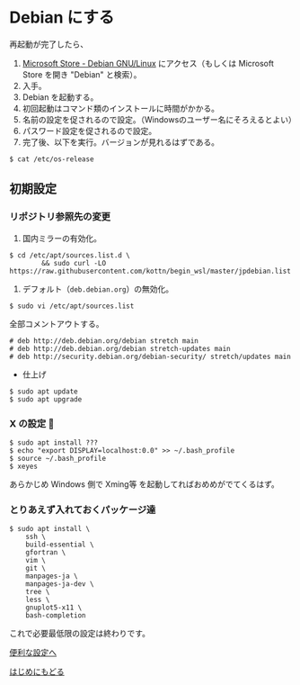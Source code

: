 # Debian にする

再起動が完了したら、
1. [Microsoft Store - Debian GNU/Linux](https://www.microsoft.com/ja-jp/store/p/debian-gnu-linux/9msvkqc78pk6?activetab=pivot%3aoverviewtab) にアクセス（もしくは Microsoft Store を開き "Debian" と検索）。
1. 入手。
1. Debian を起動する。
1. 初回起動はコマンド類のインストールに時間がかかる。
1. 名前の設定を促されるので設定。（Windowsのユーザー名にそろえるとよい）
1. パスワード設定を促されるので設定。
1. 完了後、以下を実行。バージョンが見れるはずである。
```
$ cat /etc/os-release
```

## 初期設定
### リポジトリ参照先の変更
1. 国内ミラーの有効化。
```
$ cd /etc/apt/sources.list.d \
        && sudo curl -LO https://raw.githubusercontent.com/kottn/begin_wsl/master/jpdebian.list
```
1. デフォルト（`deb.debian.org`）の無効化。
```
$ sudo vi /etc/apt/sources.list
```
全部コメントアウトする。
```
# deb http://deb.debian.org/debian stretch main
# deb http://deb.debian.org/debian stretch-updates main
# deb http://security.debian.org/debian-security/ stretch/updates main
```

* 仕上げ
```
$ sudo apt update
$ sudo apt upgrade
```

### X の設定 :eyes:
```
$ sudo apt install ???
$ echo "export DISPLAY=localhost:0.0" >> ~/.bash_profile
$ source ~/.bash_profile
$ xeyes
```
あらかじめ Windows 側で Xming等 を起動してればおめめがでてくるはず。

### とりあえず入れておくパッケージ達
```
$ sudo apt install \
    ssh \
    build-essential \
    gfortran \
    vim \
    git \
    manpages-ja \
    manpages-ja-dev \
    tree \
    less \
    gnuplot5-x11 \
    bash-completion
```
これで必要最低限の設定は終わりです。

[便利な設定へ](./finish.md)

[はじめにもどる](./README.md)


